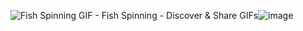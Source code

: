 <img src="https://media.tenor.com/Jiiemy3hCrAAAAAM/fish.gif" alt="Fish Spinning GIF - Fish Spinning - Discover &amp; Share GIFs"/>![image](https://github.com/user-attachments/assets/a7d4d988-6c72-4e18-88c2-e46f925894ff)


<!--
**gambling-addict/gambling-addict** is a ✨ _special_ ✨ repository because its `README.md` (this file) appears on your GitHub profile.

Here are some ideas to get you started:

- 🔭 I’m currently working on ...
- 🌱 I’m currently learning ...
- 👯 I’m looking to collaborate on ...
- 🤔 I’m looking for help with ...
- 💬 Ask me about ...
- 📫 How to reach me: ...
- 😄 Pronouns: ...
- ⚡ Fun fact: ...
-->
